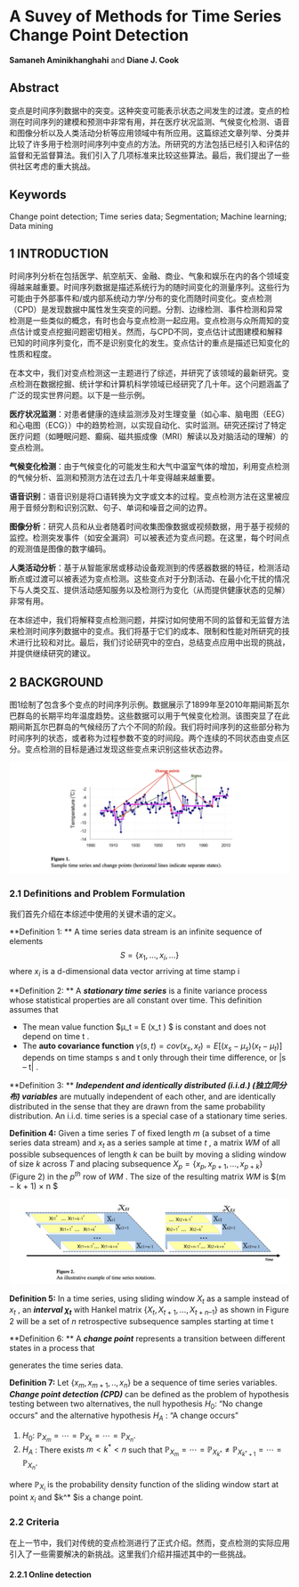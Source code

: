 # A Suvey of Methods for Time Series Change Point Detection

**Samaneh Aminikhanghahi** and **Diane J. Cook**

## **Abstract**

变点是时间序列数据中的突变。这种突变可能表示状态之间发生的过渡。变点的检测在时间序列的建模和预测中非常有用，并在医疗状况监测、气候变化检测、语音和图像分析以及人类活动分析等应用领域中有所应用。这篇综述文章列举、分类并比较了许多用于检测时间序列中变点的方法。所研究的方法包括已经引入和评估的监督和无监督算法。我们引入了几项标准来比较这些算法。最后，我们提出了一些供社区考虑的重大挑战。

## Keywords

Change point detection; Time series data; Segmentation; Machine learning; Data mining

## 1 INTRODUCTION

时间序列分析在包括医学、航空航天、金融、商业、气象和娱乐在内的各个领域变得越来越重要。时间序列数据是描述系统行为的随时间变化的测量序列。这些行为可能由于外部事件和/或内部系统动力学/分布的变化而随时间变化。变点检测（CPD）是发现数据中属性发生突变的问题。分割、边缘检测、事件检测和异常检测是一些类似的概念，有时也会与变点检测一起应用。变点检测与众所周知的变点估计或变点挖掘问题密切相关。然而，与CPD不同，变点估计试图建模和解释已知的时间序列变化，而不是识别变化的发生。变点估计的重点是描述已知变化的性质和程度。

在本文中，我们对变点检测这一主题进行了综述，并研究了该领域的最新研究。变点检测在数据挖掘、统计学和计算机科学领域已经研究了几十年。这个问题涵盖了广泛的现实世界问题。以下是一些示例。

**医疗状况监测**：对患者健康的连续监测涉及对生理变量（如心率、脑电图（EEG）和心电图（ECG））中的趋势检测，以实现自动化、实时监测。研究还探讨了特定医疗问题（如睡眠问题、癫痫、磁共振成像（MRI）解读以及对脑活动的理解）的变点检测。 

**气候变化检测**：由于气候变化的可能发生和大气中温室气体的增加，利用变点检测的气候分析、监测和预测方法在过去几十年变得越来越重要。 

**语音识别**：语音识别是将口语转换为文字或文本的过程。变点检测方法在这里被应用于音频分割和识别沉默、句子、单词和噪音之间的边界。 

**图像分析**：研究人员和从业者随着时间收集图像数据或视频数据，用于基于视频的监控。检测突发事件（如安全漏洞）可以被表述为变点问题。在这里，每个时间点的观测值是图像的数字编码。 

**人类活动分析**：基于从智能家居或移动设备观测到的传感器数据的特征，检测活动断点或过渡可以被表述为变点检测。这些变点对于分割活动、在最小化干扰的情况下与人类交互、提供活动感知服务以及检测行为变化（从而提供健康状态的见解）非常有用。

在本综述中，我们将解释变点检测问题，并探讨如何使用不同的监督和无监督方法来检测时间序列数据中的变点。我们将基于它们的成本、限制和性能对所研究的技术进行比较和对比。最后，我们讨论研究中的空白，总结变点应用中出现的挑战，并提供继续研究的建议。

## 2 BACKGROUND

图1绘制了包含多个变点的时间序列示例。数据展示了1899年至2010年期间斯瓦尔巴群岛的长期平均年温度趋势。这些数据可以用于气候变化检测。该图突显了在此期间斯瓦尔巴群岛的气候经历了六个不同的阶段。我们将时间序列的这些部分称为时间序列的状态，或者称为过程参数不变的时间段。两个连续的不同状态由变点区分。变点检测的目标是通过发现这些变点来识别这些状态边界。

![image-20240616174004911](../../images/monitor/image-20240616174004911.png)

### 2.1 **Definitions and Problem Formulation**

我们首先介绍在本综述中使用的关键术语的定义。

**Definition 1: ** A time series data stream is an infinite sequence of elements
$$
S = \{x_1,...,x_i,... \}
$$
where $x_i$ is a d-dimensional data vector arriving at time stamp i

**Definition 2: ** A ***stationary time series*** is a finite variance process whose statistical properties are all constant over time. This definition assumes that

- The mean value function $μ_t = E (x_t ) $​ is constant and does not depend on time t .
- The **auto covariance function** $γ(s , t ) = cov (x_s , x_t ) = E [(x_s − μ_s )(x_t − μ_t )]$ depends on time stamps s and t only through their time difference, or |s – t| .

**Definition 3: ** ***Independent and identically distributed (i.i.d.) (独立同分布) variables*** are mutually independent of each other, and are identically distributed in the sense that they are drawn from the same probability distribution. An i.i.d. time series is a special case of a stationary time series.

**Definition 4:** Given a time series $T$ of fixed length $m$ (a subset of a time series data stream) and $x_t$ as a series sample at time $t$ , a matrix $WM$ of all possible subsequences of length $k$ can be built by moving a sliding window of size $k$ across $T$ and placing subsequence $X_p = \{x_p ,x_{p +1}, … , x_{p +k} \}$ (Figure 2) in the $p^{th}$ row of $WM$ . The size of the resulting matrix $WM$ is $(m − k + 1) × n $

![image-20240616185649643](../../images/monitor/image-20240616185649643.png)

**Definition 5:** In a time series, using sliding window $X_t$ as a sample instead of $x_t$ , an ***interval $χ_t$*** with Hankel matrix $\{X_t , X_{t +1}, … , X_{t +n –1}\}$ as shown in Figure 2 will be a set of $n$ retrospective subsequence samples starting at time t 

**Definition 6: ** A ***change point*** represents a transition between different states in a process that

generates the time series data.

**Definition 7:** Let $\{x_m, x_{m+1}, . . , x_n \}$ be a sequence of time series variables. ***Change point detection (CPD)*** can be defined as the problem of hypothesis testing between two alternatives, the null hypothesis $H_0$: “No change occurs” and the alternative hypothesis $H_A$ : “A change occurs” 

1. $H_0$: $ℙ_{X_m} = ⋯ = ℙ_{X_k} = ⋯ = ℙ_{X_n}$.
2. $H_A$ : There exists  $m < k^* < n$ such that $ℙ_{X_m} = ⋯ = ℙ_{X_{k^*}} \neq ℙ_{X_{k^* + 1}} = ⋯ = ℙ_{X_n}$.

  where $ℙ_{X_i}$ is the probability density function of the sliding window start at point $x_i$ and $k^* $is a change point.

### 2.2 Criteria

在上一节中，我们对传统的变点检测进行了正式介绍。然而，变点检测的实际应用引入了一些需要解决的新挑战。这里我们介绍并描述其中的一些挑战。

#### **2.2.1 Online detection**

